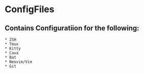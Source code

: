 # ConfigFiles

## Contains Configuratiion for the following:
    * ZSH
    * Tmux
    * Kitty
    * Cava
    * Bat
    * Neovim/Vim
    * Git
